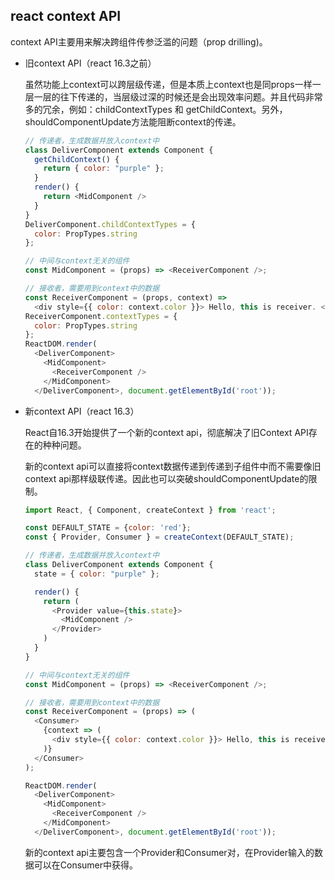 ## react context API

context API主要用来解决跨组件传参泛滥的问题（prop drilling)。

* 旧context API（react 16.3之前）

  虽然功能上context可以跨层级传递，但是本质上context也是同props一样一层一层的往下传递的，当层级过深的时候还是会出现效率问题。并且代码非常多的冗余，例如：childContextTypes 和 getChildContext。另外，shouldComponentUpdate方法能阻断context的传递。

  ```js
  // 传递者，生成数据并放入context中
  class DeliverComponent extends Component {  
    getChildContext() {
      return { color: "purple" };
    }
    render() {
      return <MidComponent />
    }
  }
  DeliverComponent.childContextTypes = {  
    color: PropTypes.string
  };

  // 中间与context无关的组件
  const MidComponent = (props) => <ReceiverComponent />;

  // 接收者，需要用到context中的数据
  const ReceiverComponent = (props, context) =>  
    <div style={{ color: context.color }}> Hello, this is receiver. </div>;
  ReceiverComponent.contextTypes = {  
    color: PropTypes.string
  };
  ReactDOM.render(  
    <DeliverComponent>
      <MidComponent>
        <ReceiverComponent />
      </MidComponent>
    </DeliverComponent>, document.getElementById('root'));
  ```

* 新context API（react 16.3）

  React自16.3开始提供了一个新的context api，彻底解决了旧Context API存在的种种问题。

  新的context api可以直接将context数据传递到传递到子组件中而不需要像旧context api那样级联传递。因此也可以突破shouldComponentUpdate的限制。

  ```js
  import React, { Component, createContext } from 'react';

  const DEFAULT_STATE = {color: 'red'};  
  const { Provider, Consumer } = createContext(DEFAULT_STATE);

  // 传递者，生成数据并放入context中
  class DeliverComponent extends Component {  
    state = { color: "purple" };

    render() {
      return (
        <Provider value={this.state}>
          <MidComponent />
        </Provider>
      )
    }
  }

  // 中间与context无关的组件
  const MidComponent = (props) => <ReceiverComponent />;

  // 接收者，需要用到context中的数据
  const ReceiverComponent = (props) => (  
    <Consumer>
      {context => (
        <div style={{ color: context.color }}> Hello, this is receiver. </div>
      )}
    </Consumer>
  );

  ReactDOM.render(  
    <DeliverComponent>
      <MidComponent>
        <ReceiverComponent />
      </MidComponent>
    </DeliverComponent>, document.getElementById('root'));
  ```

  新的context api主要包含一个Provider和Consumer对，在Provider输入的数据可以在Consumer中获得。